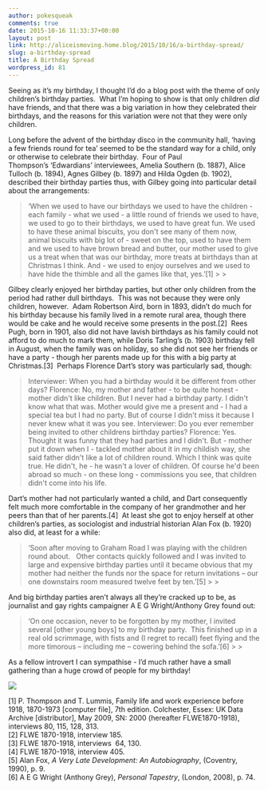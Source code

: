 ```yaml
---
author: pokesqueak
comments: true
date: 2015-10-16 11:33:37+00:00
layout: post
link: http://aliceismoving.home.blog/2015/10/16/a-birthday-spread/
slug: a-birthday-spread
title: A Birthday Spread
wordpress_id: 81
---
```


Seeing as it’s my birthday, I thought I’d do a blog post with the theme of only children’s birthday parties.  What I’m hoping to show is that only children _did_ have friends, and that there was a big variation in how they celebrated their birthdays, and the reasons for this variation were not that they were only children.

Long before the advent of the birthday disco in the community hall, ‘having a few friends round for tea’ seemed to be the standard way for a child, only or otherwise to celebrate their birthday.  Four of Paul Thompson’s ‘Edwardians’ interviewees, Amelia Southern (b. 1887), Alice Tulloch (b. 1894), Agnes Gilbey (b. 1897) and Hilda Ogden (b. 1902), described their birthday parties thus, with Gilbey going into particular detail about the arrangements:

<blockquote>‘When we used to have our birthdays we used to have the children - each family - what we used - a little round of friends we used to have, we used to go to their birthdays, we used to have great fun. We used to have these animal biscuits, you don't see many of them now, animal biscuits with big lot of - sweet on the top, used to have them and we used to have brown bread and butter, our mother used to give us a treat when that was our birthday, more treats at birthdays than at Christmas I think. And - we used to enjoy ourselves and we used to have hide the thimble and all the games like that, yes.’[1]
> 
> </blockquote>

Gilbey clearly enjoyed her birthday parties, but other only children from the period had rather dull birthdays.  This was not because they were only children, however.  Adam Robertson Aird, born in 1893, didn’t do much for his birthday because his family lived in a remote rural area, though there would be cake and he would receive some presents in the post.[2]  Rees Pugh, born in 1901, also did not have lavish birthdays as his family could not afford to do much to mark them, while Doris Tarling’s (b. 1903) birthday fell in August, when the family was on holiday, so she did not see her friends or have a party - though her parents made up for this with a big party at Christmas.[3]  Perhaps Florence Dart’s story was particularly sad, though:

<blockquote>Interviewer: When you had a birthday would it be different from other days?  
Florence: No, my mother and father - to be quite honest - mother didn't like children. But I never had a birthday party. I didn't know what that was. Mother would give me a present and - I had a special tea but I had no party. But of course I didn't miss it because I never knew what it was you see.  
Interviewer: Do you ever remember being invited to other childrens birthday parties?  
Florence: Yes. Thought it was funny that they had parties and I didn't. But - mother put it down when I - tackled mother about it in my childish way, she said father didn't like a lot of children round. Which I think was quite true. He didn't, he - he wasn't a lover of children. Of course he'd been abroad so much - on these long - commissions you see, that children didn't come into his life.  

> 
> </blockquote>

Dart’s mother had not particularly wanted a child, and Dart consequently felt much more comfortable in the company of her grandmother and her peers than that of her parents.[4]  At least she got to enjoy herself at other children’s parties, as sociologist and industrial historian Alan Fox (b. 1920) also did, at least for a while:

<blockquote>‘Soon after moving to Graham Road I was playing with the children round about.   Other contacts quickly followed and I was invited to large and expensive birthday parties until it became obvious that my mother had neither the funds nor the space for return invitations – our one downstairs room measured twelve feet by ten.’[5]
> 
> </blockquote>

And big birthday parties aren’t always all they’re cracked up to be, as journalist and gay rights campaigner A E G Wright/Anthony Grey found out:

<blockquote>‘On one occasion, never to be forgotten by my mother, I invited several [other young boys] to my birthday party.  This finished up in a real old scrimmage, with fists and (I regret to recall) feet flying and the more timorous – including me – cowering behind the sofa.’[6]
> 
> </blockquote>

As a fellow introvert I can sympathise - I’d much rather have a small gathering than a huge crowd of people for my birthday!

![](https://66.media.tumblr.com/5880d5d7e62079b14792e3a24adcc9a6/tumblr_inline_nwb9fpNT6H1s70b7a_540.jpg)

[1] P. Thompson and T. Lummis, Family life and work experience before 1918, 1870-1973 [computer file], 7th edition. Colchester, Essex: UK Data Archive [distributor], May 2009, SN: 2000 (hereafter FLWE1870-1918), interviews 80, 115, 128, 313.  
[2] FLWE 1870-1918, interview 185.  
[3] FLWE 1870-1918, interviews  64, 130.  
[4] FLWE 1870-1918, interview 405.  
[5] Alan Fox, _A Very Late Development: An Autobiography_, (Coventry, 1990), p. 9.  
[6] A E G Wright (Anthony Grey), _Personal Tapestry_, (London, 2008), p. 74.  

